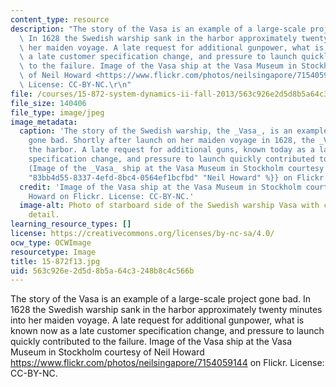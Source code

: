 ```yaml
---
content_type: resource
description: "The story of the Vasa is an example of a large-scale project gone bad.\
  \ In 1628 the Swedish warship sank in the harbor approximately twenty minutes into\
  \ her maiden voyage. A late request for additional gunpower, what is known now as\
  \ a late customer specification change, and pressure to launch quickly contributed\
  \ to the failure. Image of the Vasa ship at the Vasa Museum in Stockholm courtesy\
  \ of Neil Howard <https://www.flickr.com/photos/neilsingapore/7154059144> on Flickr.\
  \ License: CC-BY-NC.\r\n"
file: /courses/15-872-system-dynamics-ii-fall-2013/563c926e2d5d8b5a64c3248b8c4c566b_15-872f13.jpg
file_size: 140406
file_type: image/jpeg
image_metadata:
  caption: 'The story of the Swedish warship, the _Vasa_, is an example of a project
    gone bad. Shortly after launch on her maiden voyage in 1628, the _Vasa_ sank in
    the harbor. A late request for additional guns, known today as a late customer
    specification change, and pressure to launch quickly contributed to the failure.
    (Image of the _Vasa_ ship at the Vasa Museum in Stockholm courtesy of {{% resource_link
    "83bb4d55-8337-4efd-8bc4-0564ef1bcfbd" "Neil Howard" %}} on Flickr. License: CC-BY-NC.)'
  credit: 'Image of the Vasa ship at the Vasa Museum in Stockholm courtesy of Neil
    Howard on Flickr. License: CC-BY-NC.'
  image-alt: Photo of starboard side of the Swedish warship Vasa with carved statue
    detail.
learning_resource_types: []
license: https://creativecommons.org/licenses/by-nc-sa/4.0/
ocw_type: OCWImage
resourcetype: Image
title: 15-872f13.jpg
uid: 563c926e-2d5d-8b5a-64c3-248b8c4c566b
---
```

The story of the Vasa is an example of a large-scale project gone bad. In 1628 the Swedish warship sank in the harbor approximately twenty minutes into her maiden voyage. A late request for additional gunpower, what is known now as a late customer specification change, and pressure to launch quickly contributed to the failure. Image of the Vasa ship at the Vasa Museum in Stockholm courtesy of Neil Howard <https://www.flickr.com/photos/neilsingapore/7154059144> on Flickr. License: CC-BY-NC.
